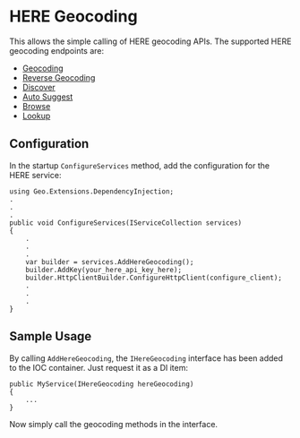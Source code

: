 # HERE Geocoding

This allows the simple calling of HERE geocoding APIs. The supported HERE geocoding endpoints are:
- [Geocoding](https://developer.here.com/documentation/geocoding-search-api/dev_guide/topics/endpoint-geocode-brief.html)
- [Reverse Geocoding](https://developer.here.com/documentation/geocoding-search-api/dev_guide/topics/endpoint-reverse-geocode-brief.html)
- [Discover](https://developer.here.com/documentation/geocoding-search-api/dev_guide/topics/endpoint-discover-brief.html)
- [Auto Suggest](https://developer.here.com/documentation/geocoding-search-api/dev_guide/topics/endpoint-autosuggest-brief.html)
- [Browse](https://developer.here.com/documentation/geocoding-search-api/dev_guide/topics/endpoint-browse-brief.html)
- [Lookup](https://developer.here.com/documentation/geocoding-search-api/dev_guide/topics/endpoint-lookup-brief.html)

## Configuration

In the startup `ConfigureServices` method, add the configuration for the HERE service:
```
using Geo.Extensions.DependencyInjection;
.
.
.
public void ConfigureServices(IServiceCollection services)
{
    .
    .
    .
    var builder = services.AddHereGeocoding();
    builder.AddKey(your_here_api_key_here);
    builder.HttpClientBuilder.ConfigureHttpClient(configure_client);
    .
    .
    .
}
```

## Sample Usage

By calling `AddHereGeocoding`, the `IHereGeocoding` interface has been added to the IOC container. Just request it as a DI item:
```
public MyService(IHereGeocoding hereGeocoding)
{
    ...
}
```

Now simply call the geocoding methods in the interface.